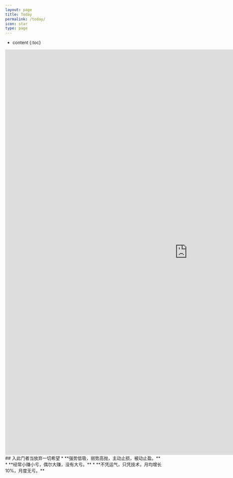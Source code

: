 ```yaml
---
layout: page
title: Today
permalink: /today/
icon: star
type: page
---
```

* content
{:toc}
<iframe frameborder="0" width="1170" height="1300" scrolling="no" src="http://paper.7h365.com/Members/MemberIndex"></iframe>
## 入此门者当放弃一切希望
* **强势低吸，弱势高抛，主动止损，被动止盈。**
* **经常小赚小亏，偶尔大赚，没有大亏。**
* **不凭运气，只凭技术，月均增长10%，月度无亏。**
